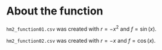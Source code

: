 # About the function

`hm2_function01.csv` was created with $r = -x^2$ and $f = \sin(x)$.

`hm2_function02.csv` was created with $r = -x$ and $f = \cos(x)$.